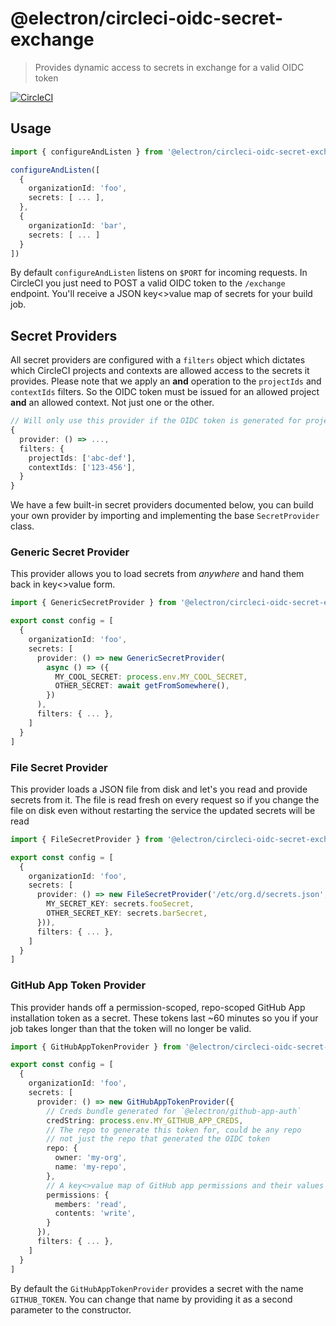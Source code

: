 # @electron/circleci-oidc-secret-exchange

> Provides dynamic access to secrets in exchange for a valid OIDC token

[![CircleCI](https://circleci.com/gh/electron/github-app-auth.svg?style=svg)](https://circleci.com/gh/electron/circleci-oidc-secret-exchange)

## Usage

```typescript
import { configureAndListen } from '@electron/circleci-oidc-secret-exchange';

configureAndListen([
  {
    organizationId: 'foo',
    secrets: [ ... ],
  },
  {
    organizationId: 'bar',
    secrets: [ ... ]
  }
])
```

By default `configureAndListen` listens on `$PORT` for incoming requests.  In CircleCI you just need to POST a valid OIDC token to the
`/exchange` endpoint.  You'll receive a JSON key<>value map of secrets for your build job.

## Secret Providers

All secret providers are configured with a `filters` object which dictates which CircleCI projects and contexts are allowed access
to the secrets it provides.  Please note that we apply an **and** operation to the `projectIds` and `contextIds` filters.  So the
OIDC token must be issued for an allowed project **and** an allowed context.  Not just one or the other.

```typescript
// Will only use this provider if the OIDC token is generated for project abc-def and the build is running in context 123-456
{
  provider: () => ...,
  filters: {
    projectIds: ['abc-def'],
    contextIds: ['123-456'],
  }
}
```

We have a few built-in secret providers documented below, you can build your own provider by importing and implementing the base `SecretProvider` class.

### Generic Secret Provider

This provider allows you to load secrets from _anywhere_ and hand them back in key<>value form.

```typescript
import { GenericSecretProvider } from '@electron/circleci-oidc-secret-exchange';

export const config = [
  {
    organizationId: 'foo',
    secrets: [
      provider: () => new GenericSecretProvider(
        async () => ({
          MY_COOL_SECRET: process.env.MY_COOL_SECRET,
          OTHER_SECRET: await getFromSomewhere(),
        })
      ),
      filters: { ... },
    ]
  }
]
```

### File Secret Provider

This provider loads a JSON file from disk and let's you read and provide secrets from it.  The file is read fresh on every request
so if you change the file on disk even without restarting the service the updated secrets will be read

```typescript
import { FileSecretProvider } from '@electron/circleci-oidc-secret-exchange';

export const config = [
  {
    organizationId: 'foo',
    secrets: [
      provider: () => new FileSecretProvider('/etc/org.d/secrets.json', (secrets) => ({
        MY_SECRET_KEY: secrets.fooSecret,
        OTHER_SECRET_KEY: secrets.barSecret,
      })),
      filters: { ... },
    ]
  }
]
```

### GitHub App Token Provider

This provider hands off a permission-scoped, repo-scoped GitHub App installation token as a secret.  These tokens last ~60 minutes
so you if your job takes longer than that the token will no longer be valid.

```typescript
import { GitHubAppTokenProvider } from '@electron/circleci-oidc-secret-exchange';

export const config = [
  {
    organizationId: 'foo',
    secrets: [
      provider: () => new GitHubAppTokenProvider({
        // Creds bundle generated for `@electron/github-app-auth`
        credString: process.env.MY_GITHUB_APP_CREDS,
        // The repo to generate this token for, could be any repo
        // not just the repo that generated the OIDC token
        repo: {
          owner: 'my-org',
          name: 'my-repo',
        },
        // A key<>value map of GitHub app permissions and their values
        permissions: {
          members: 'read',
          contents: 'write',
        }
      }),
      filters: { ... },
    ]
  }
]
```

By default the `GitHubAppTokenProvider` provides a secret with the name `GITHUB_TOKEN`.  You can change that name by providing it as a second parameter to the constructor.